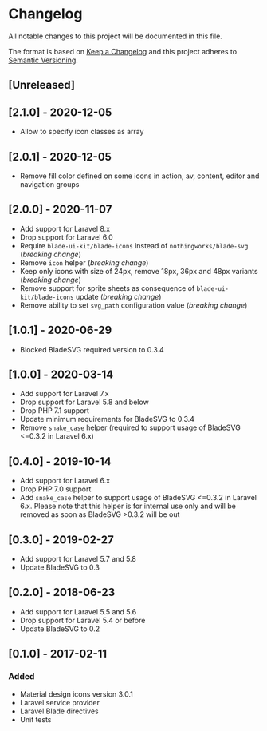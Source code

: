 # Changelog

All notable changes to this project will be documented in this file.

The format is based on [Keep a Changelog](http://keepachangelog.com/en/0.3.0/) 
and this project adheres to [Semantic Versioning](http://semver.org/).

## [Unreleased]

## [2.1.0] - 2020-12-05

- Allow to specify icon classes as array

## [2.0.1] - 2020-12-05

- Remove fill color defined on some icons in action, av, content, editor and navigation groups

## [2.0.0] - 2020-11-07

- Add support for Laravel 8.x 
- Drop support for Laravel 6.0
- Require `blade-ui-kit/blade-icons` instead of `nothingworks/blade-svg` (_breaking change_)
- Remove `icon` helper (_breaking change_)
- Keep only icons with size of 24px, remove 18px, 36px and 48px variants (_breaking change_)
- Remove support for sprite sheets as consequence of `blade-ui-kit/blade-icons` update (_breaking change_)
- Remove ability to set `svg_path` configuration value (_breaking change_)

## [1.0.1] - 2020-06-29

- Blocked BladeSVG required version to 0.3.4

## [1.0.0] - 2020-03-14

- Add support for Laravel 7.x 
- Drop support for Laravel 5.8 and below
- Drop PHP 7.1 support
- Update minimum requirements for BladeSVG to 0.3.4
- Remove `snake_case` helper (required to support usage of BladeSVG <=0.3.2 in Laravel 6.x)

## [0.4.0] - 2019-10-14

- Add support for Laravel 6.x 
- Drop PHP 7.0 support
- Add `snake_case` helper to support usage of BladeSVG <=0.3.2 in Laravel 6.x. 
  Please note that this helper is for internal use only and 
  will be removed as soon as BladeSVG >0.3.2 will be out

## [0.3.0] - 2019-02-27

- Add support for Laravel 5.7 and 5.8
- Update BladeSVG to 0.3

## [0.2.0] - 2018-06-23

- Add support for Laravel 5.5 and 5.6
- Drop support for Laravel 5.4 or before
- Update BladeSVG to 0.2

## [0.1.0] - 2017-02-11

### Added

- Material design icons version 3.0.1
- Laravel service provider
- Laravel Blade directives
- Unit tests
